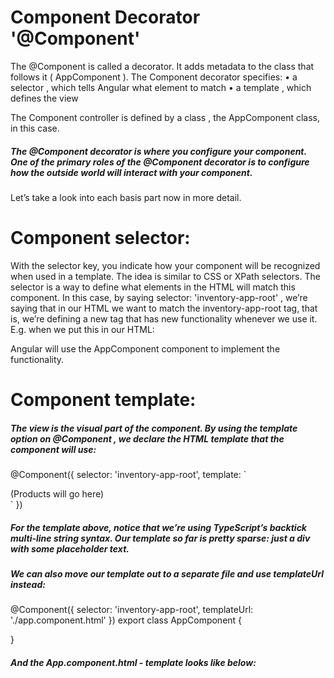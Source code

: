 # Component Decorator '@Component'

The @Component is called a decorator. It adds metadata to the class that follows it ( AppComponent ). The Component decorator specifies:
• a selector , which tells Angular what element to match
• a template , which defines the view

The Component controller is defined by a class , the AppComponent class, in this case.

##### The @Component decorator is where you configure your component. One of the primary roles of the @Component decorator is to configure how the outside world will interact with your component.

Let’s take a look into each basis part now in more detail.

# Component selector:

With the selector key, you indicate how your component will be recognized when used in a template. The idea is similar to CSS or XPath selectors. The selector is a
way to define what elements in the HTML will match this component. In this case, by saying selector: 'inventory-app-root' , we’re saying that in our HTML we want to match the inventory-app-root tag, that is, we’re defining a new tag that has new functionality whenever we use it. E.g. when we put this in our HTML:

<inventory-app-root></inventory-app-root>

Angular will use the AppComponent component to implement the functionality.

# Component template:

##### The view is the visual part of the component. By using the template option on @Component , we declare the HTML template that the component will use:

@Component({
selector: 'inventory-app-root',
template: `

<div class="inventory-app">
(Products will go here)
</div>
`
})

##### For the template above, notice that we’re using TypeScript’s backtick multi-line string syntax. Our template so far is pretty sparse: just a div with some placeholder text.

##### We can also move our template out to a separate file and use templateUrl instead:

@Component({
selector: 'inventory-app-root', <!-- by the selector we are showing the name of template the body will be displayed-->
templateUrl: './app.component.html' <!-- The templateurl will show to component from wher to tqke the body of application -->
})
export class AppComponent {

<!-- Inventory logic here -->

}

##### And the App.component.html - template looks like below:

<div class="inventory-app">
<!-- // The explanation of these products will come later i description files. -->
  <products-list
    [productList]="products"
    (onProductSelected)="productWasSelected($event)"
  >
  </products-list>
</div>
